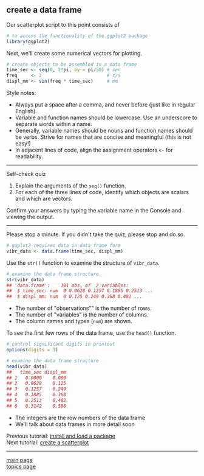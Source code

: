
create a data frame
-------------------

Our scatterplot script to this point consists of

``` r
# to access the functionality of the ggplot2 package 
library(ggplot2)
```

Next, we'll create some numerical vectors for plotting.

``` r
# create objects to be assembled in a data frame
time_sec <- seq(0, 2*pi, by = pi/50) # sec
freq     <- 2                        # r/s
displ_mm <- sin(freq * time_sec)     # mm
```

Style notes:

-   Always put a space after a comma, and never before (just like in regular English).
-   Variable and function names should be lowercase. Use an underscore to separate words within a name.
-   Generally, variable names should be nouns and function names should be verbs. Strive for names that are concise and meaningful (this is not easy!)
-   In adjacent lines of code, align the assignment operators `<-` for readability.

------------------------------------------------------------------------

Self-check quiz

1.  Explain the arguments of the `seq()` function.
2.  For each of the three lines of code, identify which objects are scalars and which are vectors.

Confirm your answers by typing the variable name in the Console and viewing the output.

------------------------------------------------------------------------

Please stop a minute. If you didn't take the quiz, please stop and do so.

``` r
# ggplot2 requires data in data frame form
vibr_data <- data.frame(time_sec, displ_mm)
```

Use the `str()` function to examine the structure of `vibr_data`.

``` r
# examine the data frame structure
str(vibr_data)
## 'data.frame':    101 obs. of  2 variables:
##  $ time_sec: num  0 0.0628 0.1257 0.1885 0.2513 ...
##  $ displ_mm: num  0 0.125 0.249 0.368 0.482 ...
```

-   The number of "observations"" is the number of rows.
-   The number of "variables" is the number of columns.
-   The column names and types (`num`) are shown.

To see the first few rows of the data frame, use the `head()` function.

``` r
# control significant digits in printout
options(digits = 3) 

# examine the data frame structure
head(vibr_data)
##   time_sec displ_mm
## 1   0.0000    0.000
## 2   0.0628    0.125
## 3   0.1257    0.249
## 4   0.1885    0.368
## 5   0.2513    0.482
## 6   0.3142    0.588
```

-   The integers are the row numbers of the data frame
-   We'll talk about data frames in more detail soon

Previous tutorial: [install and load a package](tut-0302_install-load-package.md)<br> Next tutorial: [create a scatterplot](tut-0304_create-scatterplot.md)

------------------------------------------------------------------------

[main page](../README.md)<br> [topics page](README-by-topic.md)
